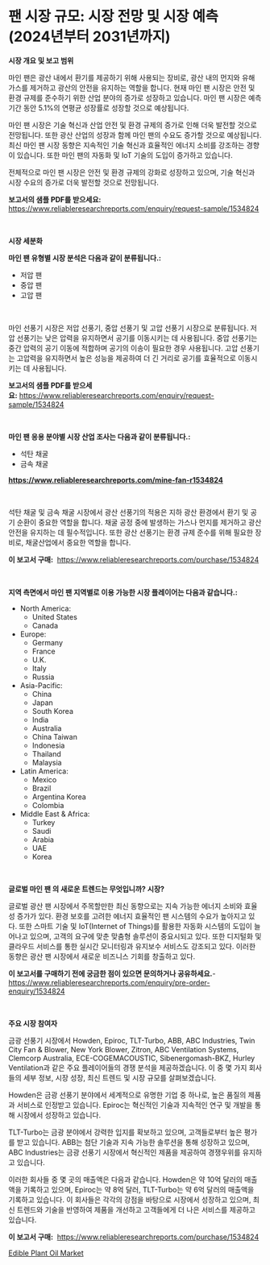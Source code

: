 <p><h1>팬 시장 규모: 시장 전망 및 시장 예측 (2024년부터 2031년까지)</h1></p><p><strong>시장 개요 및 보고 범위</strong></p>
<p><p>마인 팬은 광산 내에서 환기를 제공하기 위해 사용되는 장비로, 광산 내의 먼지와 유해 가스를 제거하고 광산의 안전을 유지하는 역할을 합니다. 현재 마인 팬 시장은 안전 및 환경 규제를 준수하기 위한 산업 분야의 증가로 성장하고 있습니다. 마인 팬 시장은 예측 기간 동안 5.1%의 연평균 성장률로 성장할 것으로 예상됩니다.</p><p>마인 팬 시장은 기술 혁신과 산업 안전 및 환경 규제의 증가로 인해 더욱 발전할 것으로 전망됩니다. 또한 광산 산업의 성장과 함께 마인 팬의 수요도 증가할 것으로 예상됩니다. 최신 마인 팬 시장 동향은 지속적인 기술 혁신과 효율적인 에너지 소비를 강조하는 경향이 있습니다. 또한 마인 팬의 자동화 및 IoT 기술의 도입이 증가하고 있습니다.</p><p>전체적으로 마인 팬 시장은 안전 및 환경 규제의 강화로 성장하고 있으며, 기술 혁신과 시장 수요의 증가로 더욱 발전할 것으로 전망됩니다.</p></p>
<p><strong>보고서의 샘플 PDF를 받으세요:</strong> <a href="https://www.reliableresearchreports.com/enquiry/request-sample/1534824">https://www.reliableresearchreports.com/enquiry/request-sample/1534824</a></p>
<p>&nbsp;</p>
<p><strong>시장 세분화</strong></p>
<p><strong>마인 팬 유형별 시장 분석은 다음과 같이 분류됩니다.:</strong></p>
<p><ul><li>저압 팬</li><li>중압 팬</li><li>고압 팬</li></ul></p>
<p>&nbsp;</p>
<p><p>마인 선풍기 시장은 저압 선풍기, 중압 선풍기 및 고압 선풍기 시장으로 분류됩니다. 저압 선풍기는 낮은 압력을 유지하면서 공기를 이동시키는 데 사용됩니다. 중압 선풍기는 중간 압력의 공기 이동에 적합하며 공기의 이송이 필요한 경우 사용됩니다. 고압 선풍기는 고압력을 유지하면서 높은 성능을 제공하여 더 긴 거리로 공기를 효율적으로 이동시키는 데 사용됩니다.</p></p>
<p><strong>보고서의 샘플 PDF를 받으세요:</strong>&nbsp;<a href="https://www.reliableresearchreports.com/enquiry/request-sample/1534824">https://www.reliableresearchreports.com/enquiry/request-sample/1534824</a></p>
<p>&nbsp;</p>
<p><strong> 마인 팬 응용 분야별 시장 산업 조사는 다음과 같이 분류됩니다.:</strong></p>
<p><ul><li>석탄 채굴</li><li>금속 채굴</li></ul></p>
<p><strong><a href="https://www.reliableresearchreports.com/mine-fan-r1534824">https://www.reliableresearchreports.com/mine-fan-r1534824</a></strong></p>
<p>&nbsp;</p>
<p><p>석탄 채굴 및 금속 채굴 시장에서 광산 선풍기의 적용은 지하 광산 환경에서 환기 및 공기 순환이 중요한 역할을 합니다. 채굴 공정 중에 발생하는 가스나 먼지를 제거하고 광산 안전을 유지하는 데 필수적입니다. 또한 광산 선풍기는 환경 규제 준수를 위해 필요한 장비로, 채굴산업에서 중요한 역할을 합니다.</p></p>
<p><strong>이 보고서 구매:</strong>&nbsp; <a href="https://www.reliableresearchreports.com/purchase/1534824">https://www.reliableresearchreports.com/purchase/1534824</a></p>
<p>&nbsp;</p>
<p><strong>지역 측면에서 마인 팬 지역별로 이용 가능한 시장 플레이어는 다음과 같습니다.:</strong></p>
<p><ul>
    <li>
        North America:
        <ul>
            <li>United States</li>
            <li>Canada</li>
        </ul>
    </li>
    <li>
        Europe:
        <ul>
            <li>Germany</li>
            <li>France</li>
            <li>U.K.</li>
            <li>Italy</li>
            <li>Russia</li>
        </ul>
    </li>
    <li>
        Asia-Pacific:
        <ul>
            <li>China</li>
            <li>Japan</li>
            <li>South Korea</li>
            <li>India</li>
            <li>Australia</li>
            <li>China Taiwan</li>
            <li>Indonesia</li>
            <li>Thailand</li>
            <li>Malaysia</li>
        </ul>
    </li>
    <li>
        Latin America:
        <ul>
            <li>Mexico</li>
            <li>Brazil</li>
            <li>Argentina Korea</li>
            <li>Colombia</li>
        </ul>
    </li>
    <li>
        Middle East & Africa:
        <ul>
            <li>Turkey</li>
            <li>Saudi</li>
            <li>Arabia</li>
            <li>UAE</li>
            <li>Korea</li>
        </ul>
    </li>
    </ul></p>
<p>&nbsp;</p>
<p><strong>글로벌 마인 팬 의 새로운 트렌드는 무엇입니까? 시장?</strong></p>
<p><p>글로벌 광산 팬 시장에서 주목할만한 최신 동향으로는 지속 가능한 에너지 소비와 효율성 증가가 있다. 환경 보호를 고려한 에너지 효율적인 팬 시스템의 수요가 높아지고 있다. 또한 스마트 기술 및 IoT(Internet of Things)를 활용한 자동화 시스템의 도입이 늘어나고 있으며, 고객의 요구에 맞춘 맞춤형 솔루션이 중요시되고 있다. 또한 디지털화 및 클라우드 서비스를 통한 실시간 모니터링과 유지보수 서비스도 강조되고 있다. 이러한 동향은 광산 팬 시장에서 새로운 비즈니스 기회를 창출하고 있다.</p></p>
<p><strong>이 보고서를 구매하기 전에 궁금한 점이 있으면 문의하거나 공유하세요.</strong>- <a href="https://www.reliableresearchreports.com/enquiry/pre-order-enquiry/1534824">https://www.reliableresearchreports.com/enquiry/pre-order-enquiry/1534824</a></p>
<p>&nbsp;</p>
<p><strong>주요 시장 참여자</strong></p>
<p><p>금광 선풍기 시장에서 Howden, Epiroc, TLT-Turbo, ABB, ABC Industries, Twin City Fan & Blower, New York Blower, Zitron, ABC Ventilation Systems, Clemcorp Australia, ECE-COGEMACOUSTIC, Sibenergomash-BKZ, Hurley Ventilation과 같은 주요 플레이어들의 경쟁 분석을 제공하겠습니다. 이 중 몇 가지 회사들의 세부 정보, 시장 성장, 최신 트렌드 및 시장 규모를 살펴보겠습니다.</p><p>Howden은 금광 선풍기 분야에서 세계적으로 유명한 기업 중 하나로, 높은 품질의 제품과 서비스로 인정받고 있습니다. Epiroc는 혁신적인 기술과 지속적인 연구 및 개발을 통해 시장에서 성장하고 있습니다.</p><p>TLT-Turbo는 금광 분야에서 강력한 입지를 확보하고 있으며, 고객들로부터 높은 평가를 받고 있습니다. ABB는 첨단 기술과 지속 가능한 솔루션을 통해 성장하고 있으며, ABC Industries는 금광 선풍기 시장에서 혁신적인 제품을 제공하여 경쟁우위를 유지하고 있습니다.</p><p>이러한 회사들 중 몇 곳의 매출액은 다음과 같습니다. Howden은 약 10억 달러의 매출액을 기록하고 있으며, Epiroc는 약 8억 달러, TLT-Turbo는 약 6억 달러의 매출액을 기록하고 있습니다. 이 회사들은 각각의 강점을 바탕으로 시장에서 성장하고 있으며, 최신 트렌드와 기술을 반영하여 제품을 개선하고 고객들에게 더 나은 서비스를 제공하고 있습니다.</p></p>
<p><strong>이 보고서 구매:</strong>&nbsp;&nbsp;<a href="https://www.reliableresearchreports.com/purchase/1534824">https://www.reliableresearchreports.com/purchase/1534824</a></p>
<p><p><a href="https://github.com/nicholepatriciadoylenwnrjr0/Market-Research-Report-List-1/blob/main/edible-plant-oil-market.md">Edible Plant Oil Market</a></p></p>